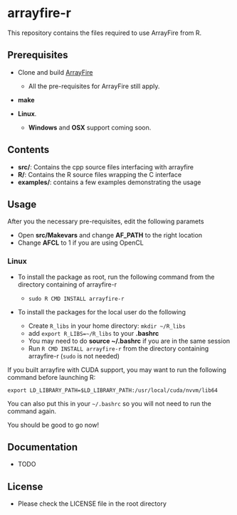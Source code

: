 arrayfire-r
==============

This repository contains the files required to use ArrayFire from R.

Prerequisites
---------------

- Clone and build [ArrayFire](https://github.com/arrayfire/arrayfire)
    - All the pre-requisites for ArrayFire still apply.

- **make**

- **Linux**.
    - **Windows** and **OSX** support coming soon.

Contents
---------------

- **src/**: Contains the cpp source files interfacing with arrayfire
- **R/**: Contains the R source files wrapping the C interface
- **examples/**: contains a few examples demonstrating the usage

Usage
----------------

After you the necessary pre-requisites, edit the following paramets

- Open **src/Makevars** and change **AF_PATH** to the right location
- Change **AFCL** to 1 if you are using OpenCL

### Linux

- To install the package as root, run the following command from the directory containing of arrayfire-r
    - `sudo R CMD INSTALL arrayfire-r`

- To install the packages for the local user do the following
    - Create `R_libs` in your home directory: `mkdir ~/R_libs`
    - add `export R_LIBS=~/R_libs` to your **.bashrc**
    - You may need to do **source ~/.bashrc** if you are in the same session
    - Run `R CMD INSTALL arrayfire-r` from the directory containing arrayfire-r (`sudo` is not needed)

If you built arrayfire with CUDA support, you may want to run the following command before launching R:

```
export LD_LIBRARY_PATH=$LD_LIBRARY_PATH:/usr/local/cuda/nvvm/lib64
```

You can also put this in your `~/.bashrc` so you will not need to run the command again.

You should be good to go now!

Documentation
---------------
- TODO

License
---------------

- Please check the LICENSE file in the root directory
